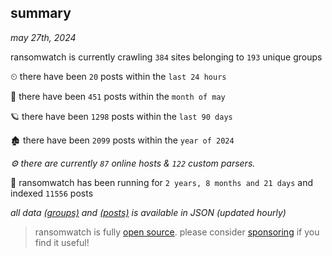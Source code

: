 
## summary
_may 27th, 2024_

ransomwatch is currently crawling `384` sites belonging to `193` unique groups

⏲ there have been `20` posts within the `last 24 hours`

🦈 there have been `451` posts within the `month of may`

🪐 there have been `1298` posts within the `last 90 days`

🏚 there have been `2099` posts within the `year of 2024`

_⚙️ there are currently `87` online hosts & `122` custom parsers._

🦕 ransomwatch has been running for `2 years, 8 months and 21 days` and indexed `11556` posts

_all data  [(groups)](http://ransomwhat.telemetry.ltd/groups) and [(posts)](http://ransomwhat.telemetry.ltd/posts) is available in JSON (updated hourly)_

> ransomwatch is fully [open source](https://github.com/joshhighet/ransomwatch#ransomwatch--). please consider [sponsoring](https://github.com/sponsors/joshhighet) if you find it useful!
